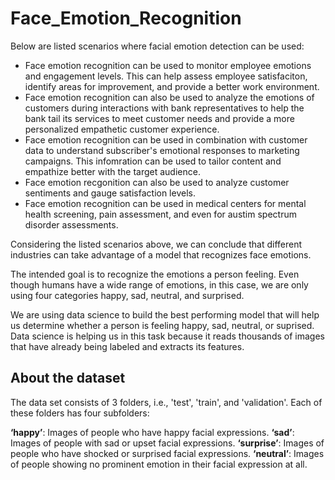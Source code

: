 # Face_Emotion_Recognition

Below are listed scenarios where facial emotion detection can be used:
* Face emotion recognition can be used to monitor employee emotions and engagement levels. This can help assess employee satisfaciton, identify areas for improvement, and provide a better work environment.
* Face emotion recognition can also be used to analyze the emotions of customers during interactions with bank representatives to help the bank tail its services to meet customer needs and provide a more personalized empathetic customer experience.
* Face emotion recognition can be used in combination with customer data to understand subscriber's emotional responses to marketing campaigns. This infomration can be used to tailor content and empathize better with the target audience.
* Face emotion recgonition can also be used to analyze customer sentiments and gauge satisfaction levels.
* Face emotion recognition can be used in medical centers for mental health screening, pain assessment, and even for austim spectrum disorder assessments.

Considering the listed scenarios above, we can conclude that different industries can take advantage of a model that recognizes face emotions.

The intended goal is to recognize the emotions a person feeling. Even though humans have a wide range of emotions, in this case, we are only using four categories happy, sad, neutral, and surprised.

We are using data science to build the best performing model that will help us determine whether a person is feeling happy, sad, neutral, or suprised. Data science is helping us in this task because it reads thousands of images that have already being labeled and extracts its features.

## About the dataset

The data set consists of 3 folders, i.e., 'test', 'train', and 'validation'.
Each of these folders has four subfolders:

**‘happy’**: Images of people who have happy facial expressions.
**‘sad’**: Images of people with sad or upset facial expressions.
**‘surprise’**: Images of people who have shocked or surprised facial expressions.
**‘neutral’**: Images of people showing no prominent emotion in their facial expression at all.

